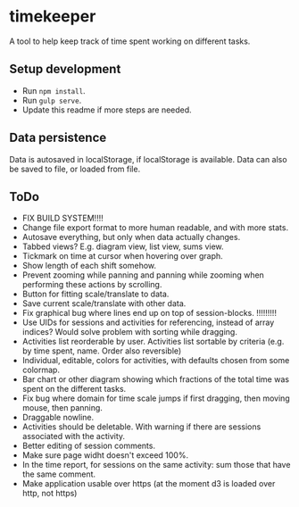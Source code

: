 # timekeeper
A tool to help keep track of time spent working on different tasks.

## Setup development

- Run `npm install`.
- Run `gulp serve`.
- Update this readme if more steps are needed.

## Data persistence
Data is autosaved in localStorage, if localStorage is available. Data can also be saved to file, or loaded from file.

## ToDo
- FIX BUILD SYSTEM!!!!
- Change file export format to more human readable, and with more stats.
- Autosave everything, but only when data actually changes.
- Tabbed views? E.g. diagram view, list view, sums view.
- Tickmark on time at cursor when hovering over graph.
- Show length of each shift somehow.
- Prevent zooming while panning and panning while zooming when performing these actions by scrolling.
- Button for fitting scale/translate to data.
- Save current scale/translate with other data.
- Fix graphical bug where lines end up on top of session-blocks. !!!!!!!!!
- Use UIDs for sessions and activities for referencing, instead of array indices? Would solve problem with sorting while dragging.
- Activities list reorderable by user. Activities list sortable by criteria (e.g. by time spent, name. Order also reversible)
- Individual, editable, colors for activities, with defaults chosen from some colormap.
- Bar chart or other diagram showing which fractions of the total time was spent on the different tasks.
- Fix bug where domain for time scale jumps if first dragging, then moving mouse, then panning.
- Draggable nowline.
- Activities should be deletable. With warning if there are sessions associated with the activity.
- Better editing of session comments.
- Make sure page widht doesn't exceed 100%.
- In the time report, for sessions on the same activity: sum those that have the same comment.
- Make application usable over https (at the moment d3 is loaded over http, not https)
